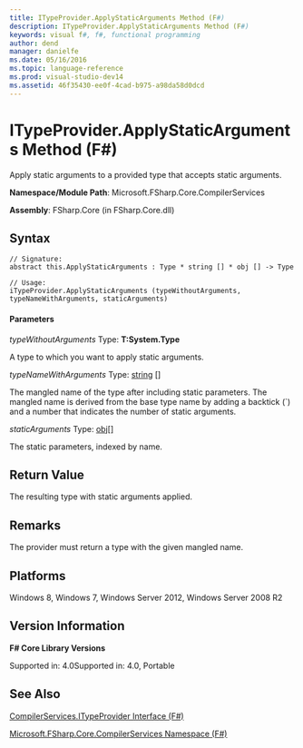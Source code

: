 ```yaml
---
title: ITypeProvider.ApplyStaticArguments Method (F#)
description: ITypeProvider.ApplyStaticArguments Method (F#)
keywords: visual f#, f#, functional programming
author: dend
manager: danielfe
ms.date: 05/16/2016
ms.topic: language-reference
ms.prod: visual-studio-dev14
ms.assetid: 46f35430-ee0f-4cad-b975-a98da58d0dcd 
---
```


# ITypeProvider.ApplyStaticArguments Method (F#)

Apply static arguments to a provided type that accepts static arguments.

**Namespace/Module Path**: Microsoft.FSharp.Core.CompilerServices

**Assembly**: FSharp.Core (in FSharp.Core.dll)


## Syntax

```
// Signature:
abstract this.ApplyStaticArguments : Type * string [] * obj [] -> Type

// Usage:
iTypeProvider.ApplyStaticArguments (typeWithoutArguments, typeNameWithArguments, staticArguments)
```

#### Parameters
*typeWithoutArguments*
Type: **T:System.Type**


A type to which you want to apply static arguments.


*typeNameWithArguments*
Type: [string](https://msdn.microsoft.com/library/12b97856-ec80-4f70-a018-afb0753f755a) []


The mangled name of the type after including static parameters. The mangled name is derived from the base type name by adding a backtick (&#96;) and a number that indicates the number of static arguments.


*staticArguments*
Type: [obj](https://msdn.microsoft.com/library/dcf2430f-702b-40e5-a0a1-97518bf137f7)[[]](https://msdn.microsoft.com/library/def20292-9aae-4596-9275-b94e594f8493)


The static parameters, indexed by name.




## Return Value
The resulting type with static arguments applied.


## Remarks
The provider must return a type with the given mangled name.


## Platforms
Windows 8, Windows 7, Windows Server 2012, Windows Server 2008 R2


## Version Information
**F# Core Library Versions**

Supported in: 4.0Supported in: 4.0, Portable




## See Also
[CompilerServices.ITypeProvider Interface &#40;F&#35;&#41;](CompilerServices.ITypeProvider-Interface-%5BFSharp%5D.md)

[Microsoft.FSharp.Core.CompilerServices Namespace &#40;F&#35;&#41;](Microsoft.FSharp.Core.CompilerServices-Namespace-%5BFSharp%5D.md)

